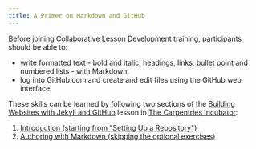 ```yaml
---
title: A Primer on Markdown and GitHub
---
```


Before joining Collaborative Lesson Development training,
participants should be able to:

- write formatted text -
  bold and italic, headings, links, bullet point and numbered lists -
  with Markdown.
- log into GitHub.com and create and edit files using the GitHub web interface.

These skills can be learned by following two sections of the
[Building Websites with Jekyll and GitHub](https://carpentries-incubator.github.io/jekyll-pages-novice/)
lesson in [The Carpentries Incubator](https://carpentries-incubator.org/):

1. [Introduction (starting from "Setting Up a Repository")](https://carpentries-incubator.github.io/jekyll-pages-novice/introduction/index.html#setting-up-a-repository)
2. [Authoring with Markdown (skipping the optional exercises)](https://carpentries-incubator.github.io/jekyll-pages-novice/markdown/index.html)

